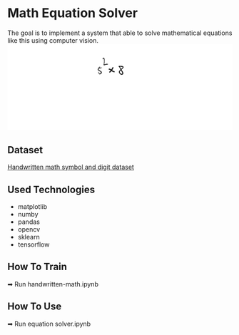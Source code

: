 # Math Equation Solver

The goal is to implement a system that able to solve mathematical equations like this using computer vision.
![test](Test.jpg)

## Dataset
[Handwritten math symbol and digit dataset](https://www.kaggle.com/datasets/clarencezhao/handwritten-math-symbol-dataset)

## Used Technologies
* matplotlib
* numby
* pandas
* opencv
* sklearn
* tensorflow

## How To Train 
➡ Run handwritten-math.ipynb
## How To Use
➡ Run equation solver.ipynb
